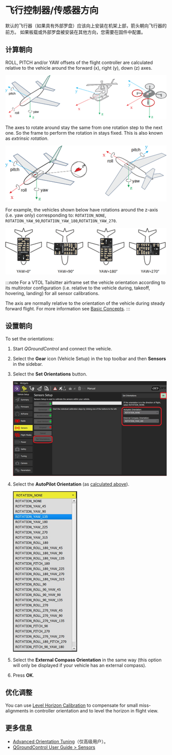 # 飞行控制器/传感器方向

默认的飞行器（如果具有外部罗盘）应该向上安装在机架上部，箭头朝向飞行器的前方。 如果板载或外部罗盘被安装在其他方向，您需要在固件中配置。

## 计算朝向

ROLL, PITCH and/or YAW offsets of the flight controller are calculated relative to the vehicle around the forward (x), right (y), down (z) axes.

![机架航向](../../assets/concepts/frame_heading.png)

The axes to rotate around stay the same from one rotation step to the next one. So the frame to perform the rotation in stays fixed. This is also known as *extrinsic rotation*.

<img src="../../assets/qgc/setup/sensor/fc_orientation_1.png" style="width: 600px;" />

For example, the vehicles shown below have rotations around the z-axis (i.e. yaw only) corresponding to: `ROTATION_NONE`, `ROTATION_YAW_90`,`ROTATION_YAW_180`,`ROTATION_YAW_270`.

![Yaw 旋转](../../assets/qgc/setup/sensor/yaw_rotation.png)

:::note
For a VTOL Tailsitter airframe set the vehicle orientation according to its multirotor configuration (i.e. relative to the vehicle during, takeoff, hovering, landing) for all sensor calibrations.

The axis are normally relative to the orientation of the vehicle during steady forward flight. For more information see [Basic Concepts](../getting_started/px4_basic_concepts.md#heading-and-directions). :::

## 设置朝向

To set the orientations:

1. Start *QGroundControl* and connect the vehicle.
1. Select the **Gear** icon (Vehicle Setup) in the top toolbar and then **Sensors** in the sidebar.
1. Select the **Set Orientations** button.

   <img src="../../assets/qgc/setup/sensor/sensor_orientation_set_orientations.jpg" style="width: 600px;" />
1. Select the **AutoPilot Orientation** (as [calculated above](#calculating-orientation)).

   <img src="../../assets/qgc/setup/sensor/sensor_orientation_selector_values.jpg" style="width: 200px;" />
1. Select the **External Compass Orientation** in the same way (this option will only be displayed if your vehicle has an external compass).
1. Press **OK**.


## 优化调整

You can use [Level Horizon Calibration](../config/level_horizon_calibration.md) to compensate for small miss-alignments in controller orientation and to level the horizon in flight view.

## 更多信息

* [Advanced Orientation Tuning](../advanced_config/advanced_flight_controller_orientation_leveling.md)（仅高级用户）。
* [QGroundControl User Guide > Sensors](https://docs.qgroundcontrol.com/master/en/SetupView/sensors_px4.html#flight_controller_orientation)
